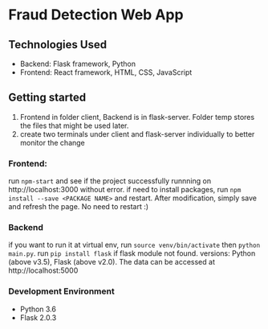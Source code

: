 # Fraud Detection Web App

## Technologies Used
* Backend: Flask framework, Python
* Frontend: React framework, HTML, CSS, JavaScript

## Getting started
1. Frontend in folder client, Backend is in flask-server. Folder temp stores the files that might be used later. 
2. create two terminals under client and flask-server individually to better monitor the change
### Frontend:
run `npm-start` and see if the project successfully runnning on http://localhost:3000 without error.
if need to install packages, run `npm install --save <PACKAGE NAME>` and restart.
After modification, simply save and refresh the page. No need to restart :)
### Backend
if you want to run it at virtual env, run `source venv/bin/activate` then `python main.py`.
run `pip install flask` if flask module not found. versions: Python (above v3.5), Flask (above v2.0).
The data can be accessed at http://localhost:5000


### Development Environment
* Python 3.6
* Flask 2.0.3
